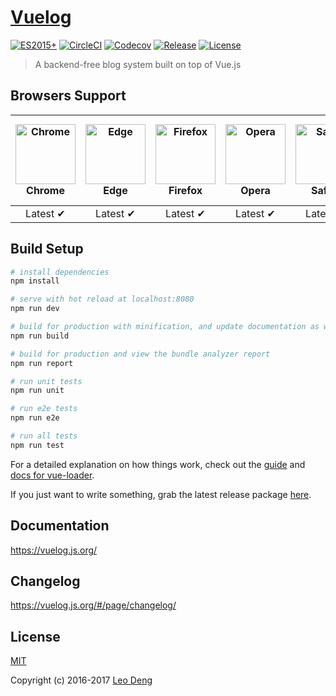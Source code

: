 # [Vuelog](https://vuelog.js.org/)

[![ES2015+](https://img.shields.io/badge/es-2015+-ff69b4.svg)](https://kangax.github.io/compat-table/es6/)
[![CircleCI](https://img.shields.io/circleci/project/myst729/Vuelog/master.svg)](https://circleci.com/gh/myst729/Vuelog/tree/master)
[![Codecov](https://img.shields.io/codecov/c/github/myst729/Vuelog/master.svg)](https://codecov.io/github/myst729/Vuelog)
[![Release](https://img.shields.io/github/release/myst729/Vuelog.svg)](https://github.com/myst729/Vuelog/releases/latest)
[![License](https://img.shields.io/badge/license-MIT-blue.svg)](https://github.com/myst729/Vuelog/blob/master/LICENSE)

> A backend-free blog system built on top of Vue.js


## Browsers Support

| <img src="https://myst729.github.io/assets/images/browsers/chrome/chrome_256x256.png" alt="Chrome" width="96" height="96"><br>Chrome | <img src="https://myst729.github.io/assets/images/browsers/edge/edge_256x256.png" alt="Edge" width="96" height="96"><br>Edge | <img src="https://myst729.github.io/assets/images/browsers/firefox/firefox_256x256.png" alt="Firefox" width="96" height="96"><br>Firefox | <img src="https://myst729.github.io/assets/images/browsers/opera/opera_256x256.png" alt="Opera" width="96" height="96"><br>Opera | <img src="https://myst729.github.io/assets/images/browsers/safari/safari_256x256.png" alt="Safari" width="96" height="96"><br>Safari | <img src="https://myst729.github.io/assets/images/browsers/internet-explorer/internet-explorer_256x256.png" alt="Internet Explorer" width="96" height="96"><br>Internet Explorer |
| :------: | :------: | :------: | :------: | :------: | :--: |
| Latest ✔ | Latest ✔ | Latest ✔ | Latest ✔ | Latest ✔ | 11 ✘ |


## Build Setup

```bash
# install dependencies
npm install

# serve with hot reload at localhost:8080
npm run dev

# build for production with minification, and update documentation as well
npm run build

# build for production and view the bundle analyzer report
npm run report

# run unit tests
npm run unit

# run e2e tests
npm run e2e

# run all tests
npm run test
```

For a detailed explanation on how things work, check out the [guide](http://vuejs-templates.github.io/webpack/) and [docs for vue-loader](http://vuejs.github.io/vue-loader).

If you just want to write something, grab the latest release package [here](https://github.com/myst729/Vuelog/releases/latest).


## Documentation

https://vuelog.js.org/


## Changelog

https://vuelog.js.org/#/page/changelog/

## License

[MIT](http://opensource.org/licenses/MIT)

Copyright (c) 2016-2017 [Leo Deng](https://myst729.github.io/)
